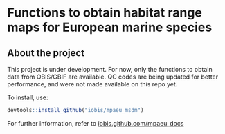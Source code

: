 Functions to obtain habitat range maps for European marine species
================

## About the project

This project is under development. For now, only the functions to obtain
data from OBIS/GBIF are available. QC codes are being updated for better
performance, and were not made available on this repo yet.

To install, use:

``` r
devtools::install_github("iobis/mpaeu_msdm")
```

For further information, refer to
[iobis.github.com/mpaeu_docs](https://iobis.github.io/mpaeu_docs/)
